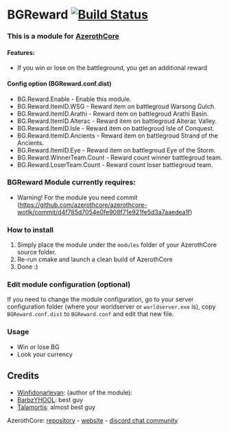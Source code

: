 # BGReward [![Build Status](https://travis-ci.com/Winfidonarleyan/BGReward-module.svg?branch=master)](https://travis-ci.com/Winfidonarleyan/BGReward-module)

### This is a module for [AzerothCore](http://www.azerothcore.org)

#### Features:
- If you win or lose on the battleground, you get an additional reward

#### Config option (BGReward.conf.dist)
- BG.Reward.Enable - Enable this module.
- BG.Reward.ItemID.WSG - Reward item on battlegroud Warsong Gulch.
- BG.Reward.ItemID.Arathi - Reward item on battlegroud Arathi Basin.
- BG.Reward.ItemID.Alterac - Reward item on battlegroud Alterac Valley.
- BG.Reward.ItemID.Isle - Reward item on battlegroud Isle of Conquest.
- BG.Reward.ItemID.Ancients - Reward item on battlegroud Strand of the Ancients.
- BG.Reward.ItemID.Eye - Reward item on battlegroud Eye of the Storm.
- BG.Reward.WinnerTeam.Count - Reward count winner battlegroud team.
- BG.Reward.LoserTeam.Count - Reward count loser battlegroud team.

### BGReward Module currently requires:
- Warning! For the module you need commit (https://github.com/azerothcore/azerothcore-wotlk/commit/d4f785d7054e0fe908f71e921fe5d3a7aaedea1f)

### How to install
1. Simply place the module under the `modules` folder of your AzerothCore source folder.
2. Re-run cmake and launch a clean build of AzerothCore
3. Done :)

### Edit module configuration (optional)
If you need to change the module configuration, go to your server configuration folder (where your worldserver or `worldserver.exe` is), copy `BGReward.conf.dist` to `BGReward.conf` and edit that new file.

### Usage
- Win or lose BG
- Look your currency

## Credits
* [Winfidonarleyan](https://github.com/Winfidonarleyan): (author of the module): 
* [BarbzYHOOL](https://github.com/barbzyhool): best guy
* [Talamortis](https://github.com/talamortis): almost best guy

AzerothCore: [repository](https://github.com/azerothcore) - [website](http://azerothcore.org/) - [discord chat community](https://discord.gg/PaqQRkd)

